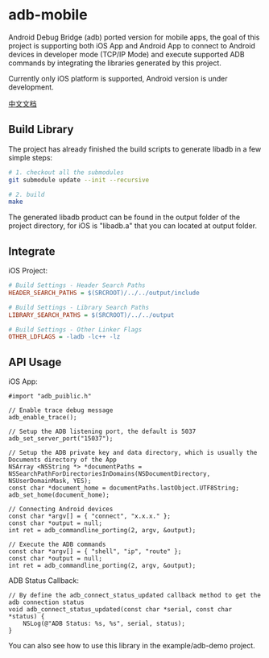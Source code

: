 # adb-mobile

Android Debug Bridge (adb) ported version for mobile apps, the goal of this project is supporting both iOS App and Android App to connect to Android devices in developer mode (TCP/IP Mode) and execute supported ADB commands by integrating the libraries generated by this project.

Currently only iOS platform is supported, Android version is under development.

[中文文档](README.zh-ch.md)

## Build Library

The project has already finished the build scripts to generate libadb in a few simple steps:

```sh
# 1. checkout all the submodules
git submodule update --init --recursive

# 2. build
make
```

The generated libadb product can be found in the output folder of the project directory, for iOS is "libadb.a" that you can located at output folder.

## Integrate

iOS Project:

```ini
# Build Settings - Header Search Paths
HEADER_SEARCH_PATHS = $(SRCROOT)/../../output/include

# Build Settings - Library Search Paths
LIBRARY_SEARCH_PATHS = $(SRCROOT)/../../output

# Build Settings - Other Linker Flags
OTHER_LDFLAGS = -ladb -lc++ -lz
```

## API Usage

iOS App:

```objc
#import "adb_puiblic.h"

// Enable trace debug message
adb_enable_trace();

// Setup the ADB listening port, the default is 5037
adb_set_server_port("15037");

// Setup the ADB private key and data directory, which is usually the Documents directory of the App
NSArray <NSString *> *documentPaths = NSSearchPathForDirectoriesInDomains(NSDocumentDirectory, NSUserDomainMask, YES);
const char *document_home = documentPaths.lastObject.UTF8String;
adb_set_home(document_home);

// Connecting Android devices
const char *argv[] = { "connect", "x.x.x." };
const char *output = null;
int ret = adb_commandline_porting(2, argv, &output);

// Execute the ADB commands
const char *argv[] = { "shell", "ip", "route" };
const char *output = null;
int ret = adb_commandline_porting(2, argv, &output);
```

ADB Status Callback:

```objc
// By define the adb_connect_status_updated callback method to get the adb connection status
void adb_connect_status_updated(const char *serial, const char *status) {
    NSLog(@"ADB Status: %s, %s", serial, status);
}
```

You can also see how to use this library in the example/adb-demo project.
